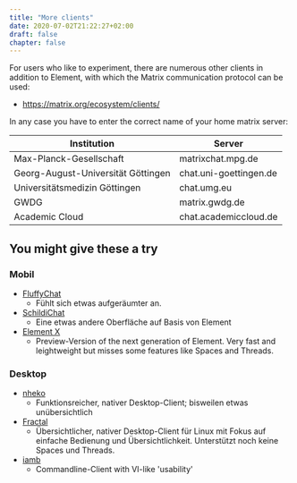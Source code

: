 ```yaml
---
title: "More clients"
date: 2020-07-02T21:22:27+02:00
draft: false
chapter: false
---
```


For users who like to experiment, there are numerous other clients in addition to Element, with which the Matrix communication protocol can be used:

- https://matrix.org/ecosystem/clients/

In any case you have to enter the correct name of your home matrix server:

| Institution | Server |
|---|---|
| Max-Planck-Gesellschaft | matrixchat.mpg.de |
| Georg-August-Universität Göttingen | chat.uni-goettingen.de |
| Universitätsmedizin Göttingen  | chat.umg.eu |
| GWDG | matrix.gwdg.de |
| Academic Cloud | chat.academiccloud.de |


## You might give these a try

### Mobil
- [FluffyChat](https://fluffychat.im/)
    - Fühlt sich etwas aufgeräumter an.
- [SchildiChat](https://schildi.chat/)
    - Eine etwas andere Oberfläche auf Basis von Element
- [Element X](https://element.io/labs/element-x)
    - Preview-Version of the next generation of Element. Very fast and leightweight but misses some features like Spaces and Threads.

### Desktop
- [nheko](https://nheko-reborn.github.io/)
    - Funktionsreicher, nativer Desktop-Client; bisweilen etwas unübersichtlich
- [Fractal](https://gitlab.gnome.org/World/fractal)
    - Übersichtlicher, nativer Desktop-Client für Linux mit Fokus auf einfache Bedienung und Übersichtlichkeit. Unterstützt noch keine Spaces und Threads.
- [iamb](https://iamb.chat/)
    - Commandline-Client with VI-like 'usability'

